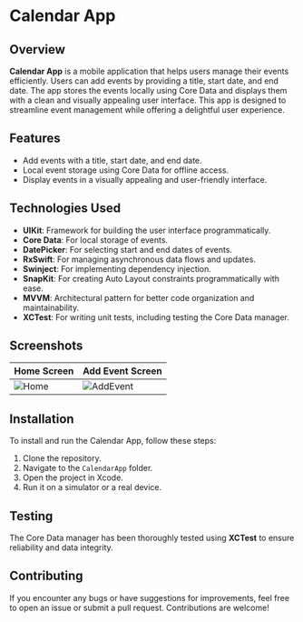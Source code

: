 # Calendar App

## Overview

**Calendar App** is a mobile application that helps users manage their events efficiently. Users can add events by providing a title, start date, and end date. The app stores the events locally using Core Data and displays them with a clean and visually appealing user interface. This app is designed to streamline event management while offering a delightful user experience.

## Features

- Add events with a title, start date, and end date.
- Local event storage using Core Data for offline access.
- Display events in a visually appealing and user-friendly interface.

## Technologies Used

- **UIKit**: Framework for building the user interface programmatically.
- **Core Data**: For local storage of events.
- **DatePicker**: For selecting start and end dates of events.
- **RxSwift**: For managing asynchronous data flows and updates.
- **Swinject**: For implementing dependency injection.
- **SnapKit**: For creating Auto Layout constraints programmatically with ease.
- **MVVM**: Architectural pattern for better code organization and maintainability.
- **XCTest**: For writing unit tests, including testing the Core Data manager.

## Screenshots

| Home Screen | Add Event Screen |
|-------------|------------------|
| ![Home](https://github.com/user-attachments/assets/749f08c8-647f-4ec3-b54d-c27ae9c3c792) | ![AddEvent](https://github.com/user-attachments/assets/428f99bf-4d0c-4a72-ab8f-390e0aacf6ae) |

## Installation

To install and run the Calendar App, follow these steps:

1. Clone the repository.
2. Navigate to the `CalendarApp` folder.
3. Open the project in Xcode.
4. Run it on a simulator or a real device.

## Testing

The Core Data manager has been thoroughly tested using **XCTest** to ensure reliability and data integrity.

## Contributing

If you encounter any bugs or have suggestions for improvements, feel free to open an issue or submit a pull request. Contributions are welcome!
